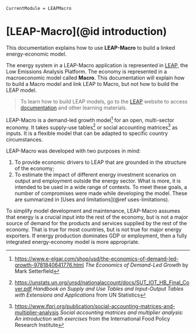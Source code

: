 ```@meta
CurrentModule = LEAPMacro
```

# [LEAP-Macro](@id introduction)
This documentation explains how to use **LEAP-Macro** to build a linked energy-economic model.

The energy system in a LEAP-Macro application is represented in [LEAP](https://leap.sei.org/), the Low Emissions Analysis Platform. The economy is represented in a macroeconomic model called **Macro**. This documentation will explain how to build a Macro model and link LEAP to Macro, but not how to build the LEAP model.

> To learn how to build LEAP models, go to the [LEAP](https://leap.sei.org/) website to access [documentation](https://leap.sei.org/help/leap.htm#t=Concepts%2FIntroduction.htm) and other learning materials.

LEAP-Macro is a demand-led growth model[^1] for an open, multi-sector economy. It takes supply-use tables[^2] or social accounting matrices[^3] as inputs. It is a flexible model that can be adapted to specific country circumstances.

LEAP-Macro was developed with two purposes in mind:
1. To provide economic drivers to LEAP that are grounded in the structure of the economy;
2. To estimate the impact of different energy investment scenarios on output and employment outside the energy sector.
What is more, it is intended to be used in a wide range of contexts. To meet these goals, a number of compromises were made while developing the model. These are summarized in [Uses and limitations](@ref uses-limitations).

To simplify model development and maintenance, LEAP-Macro assumes that energy is a crucial input into the rest of the economy, but is not a major source of demand for the products and services supplied by the rest of the economy. That is true for most countries, but is not true for major energy exporters. If energy production dominates GDP or employment, then a fully integrated energy-economy model is more appropriate.

[^1]: <https://www.e-elgar.com/shop/usd/the-economics-of-demand-led-growth-9781840641776.html> _The Economics of Demand-Led Growth_ by Mark Setterfield
[^2]: <https://unstats.un.org/unsd/nationalaccount/docs/SUT_IOT_HB_Final_Cover.pdf> _Handbook on Supply and Use Tables and Input-Output Tables with Extensions and Applications_ from UN Statistics
[^3]: <https://www.ifpri.org/publication/social-accounting-matrices-and-multiplier-analysis> _Social accounting matrices and multiplier analysis: An introduction with exercises_ from the International Food Policy Research Institute
